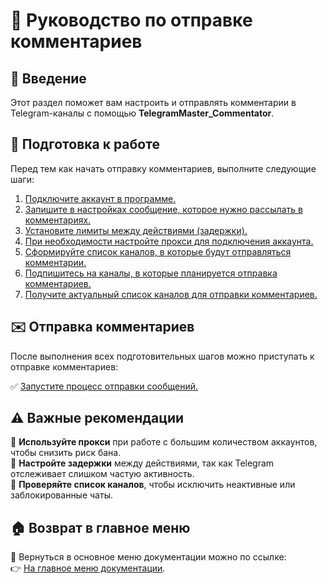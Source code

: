 # 💬 Руководство по отправке комментариев

## 📌 Введение

Этот раздел поможет вам настроить и отправлять комментарии в Telegram-каналы с помощью **TelegramMaster_Commentator**.

## 🔧 Подготовка к работе

Перед тем как начать отправку комментариев, выполните следующие шаги:

1. [Подключите аккаунт в программе.](https://github.com/pyadrus/Telegram_Commentator_GPT/blob/64b35fecf37d5f1fc44577b37ff397a68ba5a99e/doc/%D0%9F%D0%BE%D0%B4%D0%BA%D0%BB%D1%8E%D1%87%D0%B5%D0%BD%D0%B8%D0%B5_%D0%B0%D0%BA%D0%BA%D0%B0%D1%83%D0%BD%D1%82%D0%BE%D0%B2_%D0%B2_%D0%BF%D1%80%D0%BE%D0%B3%D1%80%D0%B0%D0%BC%D0%BC%D0%B5.md)
2. [Запишите в настройках сообщение, которое нужно рассылать в комментариях.](https://github.com/pyadrus/Telegram_Commentator_GPT/blob/64b35fecf37d5f1fc44577b37ff397a68ba5a99e/doc/%D0%9D%D0%B0%D1%81%D1%82%D1%80%D0%BE%D0%B9%D0%BA%D0%B8/%D0%97%D0%B0%D0%BF%D0%B8%D1%81%D1%8C_%D1%81%D0%BE%D0%BE%D0%B1%D1%89%D0%B5%D0%BD%D0%B8%D1%8F.md)
3. [Установите лимиты между действиями (задержки).](https://github.com/pyadrus/Telegram_Commentator_GPT/blob/615a6ac0e5b9dbddbbc2633914a53df17b293f88/doc/%D0%9D%D0%B0%D1%81%D1%82%D1%80%D0%BE%D0%B9%D0%BA%D0%B8/%D0%97%D0%B0%D0%BF%D0%B8%D1%81%D1%8C_%D0%B2%D1%80%D0%B5%D0%BC%D0%B5%D0%BD%D0%B8.md)
4. [При необходимости настройте прокси для подключения аккаунта.](https://github.com/pyadrus/Telegram_Commentator_GPT/blob/03a99a51e1e92f05b43aa93565f91f2b8e644f90/doc/%D0%9D%D0%B0%D1%81%D1%82%D1%80%D0%BE%D0%B9%D0%BA%D0%B8/%D0%9F%D0%BE%D0%B4%D0%BA%D0%BB%D1%8E%D1%87%D0%B5%D0%BD%D0%B8%D0%B5_%D0%BF%D1%80%D0%BE%D0%BA%D1%81%D0%B8.md)
5. [Сформируйте список каналов, в которые будут отправляться комментарии.](https://github.com/pyadrus/Telegram_Commentator_GPT/blob/64b35fecf37d5f1fc44577b37ff397a68ba5a99e/doc/%D0%A4%D0%BE%D1%80%D0%BC%D0%B8%D1%80%D0%BE%D0%B2%D0%B0%D0%BD%D0%B8%D0%B5_%D1%81%D0%BF%D0%B8%D1%81%D0%BA%D0%B0_%D0%BA%D0%B0%D0%BD%D0%B0%D0%BB%D0%BE%D0%B2.md)
6. [Подпишитесь на каналы, в которые планируется отправка комментариев.](https://github.com/pyadrus/Telegram_Commentator_GPT/blob/64b35fecf37d5f1fc44577b37ff397a68ba5a99e/doc/%D0%9F%D0%BE%D0%B4%D0%BF%D0%B8%D1%81%D0%BA%D0%B0_%D0%BD%D0%B0_%D0%BA%D0%B0%D0%BD%D0%B0%D0%BB%D1%8B.md)
7. [Получите актуальный список каналов для отправки комментариев.](https://github.com/pyadrus/Telegram_Commentator_GPT/blob/64b35fecf37d5f1fc44577b37ff397a68ba5a99e/doc/%D0%9F%D0%BE%D0%BB%D1%83%D1%87%D0%B5%D0%BD%D0%B8%D0%B5_%D1%81%D0%BF%D0%B8%D1%81%D0%BA%D0%B0_%D0%BA%D0%B0%D0%BD%D0%B0%D0%BB%D0%BE%D0%B2.md)

## ✉️ Отправка комментариев

После выполнения всех подготовительных шагов можно приступать к отправке комментариев:

✅ [Запустите процесс отправки сообщений.](https://github.com/pyadrus/Telegram_Commentator_GPT/blob/64b35fecf37d5f1fc44577b37ff397a68ba5a99e/doc/%D0%9E%D1%82%D0%BF%D1%80%D0%B0%D0%B2%D0%BA%D0%B0_%D0%BA%D0%BE%D0%BC%D0%BC%D0%B5%D0%BD%D1%82%D0%B0%D1%80%D0%B8%D0%B5%D0%B2.md)

## ⚠️ Важные рекомендации

🔹 **Используйте прокси** при работе с большим количеством аккаунтов, чтобы снизить риск бана.  
🔹 **Настройте задержки** между действиями, так как Telegram отслеживает слишком частую активность.  
🔹 **Проверяйте список каналов**, чтобы исключить неактивные или заблокированные чаты.

## 🏠 Возврат в главное меню

🔗 Вернуться в основное меню документации можно по ссылке:  
👉 [На главное меню документации](https://github.com/pyadrus/Telegram_Commentator_GPT/blob/9e3130f21e039bde487ee40cc2cdefce31c6b047/doc/doc.md).